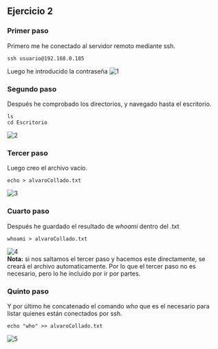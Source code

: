 ## Ejercicio 2
### Primer paso
Primero me he conectado al servidor remoto mediante ssh.
~~~
ssh usuario@192.168.0.185
~~~  
Luego he introducido la contraseña
![1](https://github.com/user-attachments/assets/7ddab2bc-502c-4071-ac1f-7f11ad23dd02)

### Segundo paso
Después he comprobado los directorios, y navegado hasta el escritorio.
~~~
ls
cd Escritorio
~~~
![2](https://github.com/user-attachments/assets/bef8814c-31dc-4951-8fcc-da02929a857a)

### Tercer paso
Luego creo el archivo vacío. 
~~~
echo > alvaroCollado.txt
~~~
![3](https://github.com/user-attachments/assets/3e0f4dd7-2831-4a94-99cc-6a7e00051d00)

### Cuarto paso
Después he guardado el resultado de _whoami_ dentro del .txt
~~~
whoami > alvaroCollado.txt
~~~
![4](https://github.com/user-attachments/assets/7458d661-9660-4f04-8178-bba9977f0bf4)  
**Nota:** si nos saltamos el tercer paso y hacemos este directamente, se creará el archivo automaticamente. Por lo que el tercer paso  no es necesario, pero lo he incluido por ir por partes.

### Quinto paso
Y por último he concatenado el comando _who_ que es el necesario para listar quienes están conectados por ssh.
~~~
echo "who" >> alvaroCollado.txt
~~~
![5](https://github.com/user-attachments/assets/a3b231b2-c5c5-4307-9ee2-ed585359ba65)
